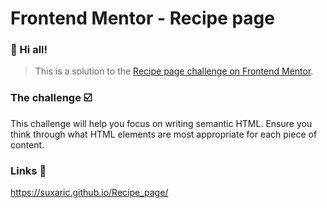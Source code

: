 # Frontend Mentor - Recipe page

### :wave: Hi all!
> This is a solution to the [Recipe page challenge on Frontend Mentor](https://www.frontendmentor.io/challenges/recipe-page-KiTsR8QQKm).

### The challenge :ballot_box_with_check:

This challenge will help you focus on writing semantic HTML. Ensure you think through what HTML elements are most appropriate for each piece of content.

### Links :link:

https://suxaric.github.io/Recipe_page/